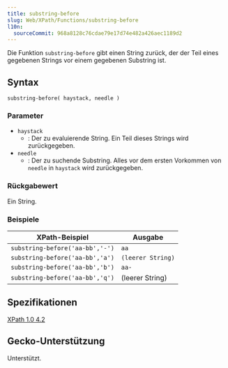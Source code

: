 ```yaml
---
title: substring-before
slug: Web/XPath/Functions/substring-before
l10n:
  sourceCommit: 968a8128c76cdae79e17d74e482a426aec1189d2
---
```


Die Funktion `substring-before` gibt einen String zurück, der der Teil eines gegebenen Strings vor einem gegebenen Substring ist.

## Syntax

```plain
substring-before( haystack, needle )
```

### Parameter

- `haystack`
  - : Der zu evaluierende String. Ein Teil dieses Strings wird zurückgegeben.
- `needle`
  - : Der zu suchende Substring. Alles vor dem ersten Vorkommen von `needle` in `haystack` wird zurückgegeben.

### Rückgabewert

Ein String.

### Beispiele

| XPath-Beispiel                  | Ausgabe           |
| ------------------------------- | ----------------- |
| `substring-before('aa-bb','-')` | `aa`              |
| `substring-before('aa-bb','a')` | `(leerer String)` |
| `substring-before('aa-bb','b')` | `aa-`             |
| `substring-before('aa-bb','q')` | (leerer String)   |

## Spezifikationen

[XPath 1.0 4.2](https://www.w3.org/TR/1999/REC-xpath-19991116/#function-substring-before)

## Gecko-Unterstützung

Unterstützt.

